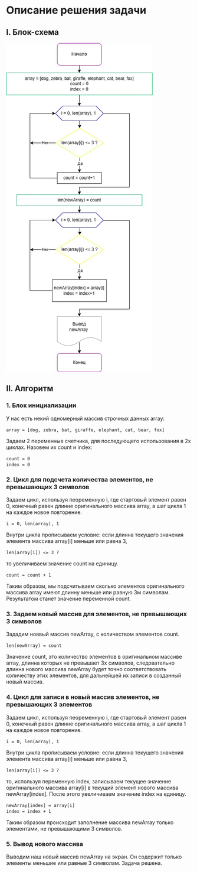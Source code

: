 # Описание решения задачи

## I. Блок-схема

![Block diagram](BlockDiagram.png)

## II. Алгоритм

### 1. Блок инициализации 

У нас есть некий одномерный массив строчных данных array:
```
array = [dog, zebra, bat, giraffe, elephant, cat, bear, fox]
```
Задаем 2 переменные счетчика, для последующего использования в 2х циклах. Назовем их count и index:
```
count = 0
index = 0
```
### 2. Цикл для подсчета количества элементов, не превышающих 3 символов

Задаем цикл, используя пеоременную i, где стартовый элемент равен 0, конечный равен длинне оригинального массива array, а шаг цикла 1 на каждое новое повторение.
```
i = 0, len(array), 1
```

Внутри цикла прописываем условие: если длинна текущего значения элемента массива array[i] меньше или равна 3,
```
len(array[i]) <= 3 ?
```

то увеличиваем значение count на единицу.
```
count = count + 1
```
Таким образом, мы подсчитываем сколько элементов оригинального массива array имеют длинну меньше или равную 3м символам. Результатом станет значение переменной count.

### 3. Задаем новый массив для элементов, не превышающих 3 символов

Зададим новвый массив newArray, с количеством элементов count.
```
len(newArray) = count
```

Значение count, это количество элементов в оригинальном массиве array, длинна которых не превышает 3х символов, следовательно длинна нового массива newArray будет точно соответствовать количеству этих элементов, для дальнейшей их записи в созданный новый массив.

### 4. Цикл для записи в новый массив элементов, не превышающих 3 элементов

Задаем цикл, используя пеоременную i, где стартовый элемент равен 0, конечный равен длинне оригинального массива array, а шаг цикла 1 на каждое новое повторение.
```
i = 0, len(array), 1
```

Внутри цикла прописываем условие: если длинна текущего значения элемента массива array[i] меньше или равна 3,
```
len(array[i]) <= 3 ?
```

то, используя переменную index, записываем текущее значение оригинального массива array[i] в текущий элемент нового массива newArray[index]. После этого увеличиваем значение index на единицу.
```
newArray[index] = array[i]
index = index + 1
```
Таким образом происходит заполнение массива newArray только элементами, не превышающими 3 символов.

### 5. Вывод нового массива

Выводим наш новый массив newArray на экран. Он содержит только элементы меньшие или равные 3 символам.
Задача решена.
